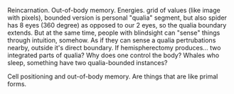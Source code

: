 Reincarnation. Out-of-body memory. Energies. grid of values (like image with pixels), bounded version is personal "qualia" segment, but also spider has 8 eyes (360 degree) as opposed to our 2 eyes, so the qualia boundary extends. But at the same time, people with blindsight can "sense" things through intuition, somehow. As if they can sense a qualia pertrubations nearby, outside it's direct boundary. If hemispherectomy produces... two integrated parts of qualia? Why does one control the body? Whales who sleep, something have two qualia-bounded instances?

Cell positioning and out-of-body memory. Are things that are like primal forms.